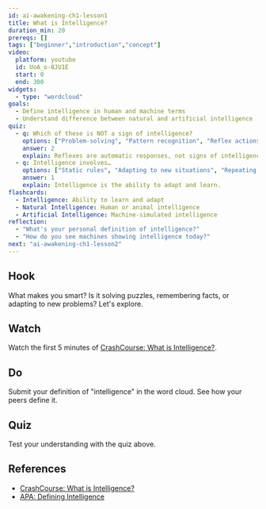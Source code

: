 ```yaml
---
id: ai-awakening-ch1-lesson1
title: What is Intelligence?
duration_min: 20
prereqs: []
tags: ["beginner","introduction","concept"]
video:
  platform: youtube
  id: UoA_o-8JU1E
  start: 0
  end: 300
widgets:
  - type: "wordcloud"
goals:
  - Define intelligence in human and machine terms
  - Understand difference between natural and artificial intelligence
quiz:
  - q: Which of these is NOT a sign of intelligence?
    options: ["Problem-solving", "Pattern recognition", "Reflex actions", "Learning from experience"]
    answer: 2
    explain: Reflexes are automatic responses, not signs of intelligence.
  - q: Intelligence involves…
    options: ["Static rules", "Adapting to new situations", "Repeating memorized steps", "None of the above"]
    answer: 1
    explain: Intelligence is the ability to adapt and learn.
flashcards:
  - Intelligence: Ability to learn and adapt
  - Natural Intelligence: Human or animal intelligence
  - Artificial Intelligence: Machine-simulated intelligence
reflection:
  - "What's your personal definition of intelligence?"
  - "How do you see machines showing intelligence today?"
next: "ai-awakening-ch1-lesson2"
---
```


## Hook
What makes you smart? Is it solving puzzles, remembering facts, or adapting to new problems? Let's explore.

## Watch
Watch the first 5 minutes of [CrashCourse: What is Intelligence?](https://www.youtube.com/watch?v=UoA_o-8JU1E).

## Do
Submit your definition of "intelligence" in the word cloud. See how your peers define it.

## Quiz
Test your understanding with the quiz above.

## References
- [CrashCourse: What is Intelligence?](https://www.youtube.com/watch?v=UoA_o-8JU1E)
- [APA: Defining Intelligence](https://www.apa.org/topics/intelligence)
